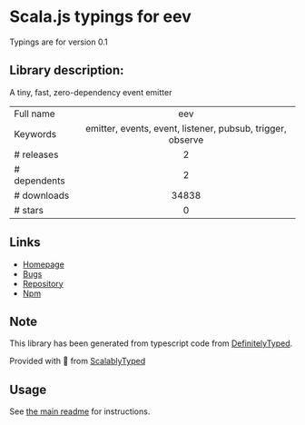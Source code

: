 
# Scala.js typings for eev

Typings are for version 0.1

## Library description:
A tiny, fast, zero-dependency event emitter

|                    |                 |
| ------------------ | :-------------: |
| Full name          | eev |
| Keywords           | emitter, events, event, listener, pubsub, trigger, observe |
| # releases         | 2 |
| # dependents       | 2 |
| # downloads        | 34838 |
| # stars            | 0 |

## Links
- [Homepage](https://github.com/chrisdavies/eev)
- [Bugs](https://github.com/chrisdavies/eev/issues)
- [Repository](https://github.com/chrisdavies/eev)
- [Npm](https://www.npmjs.com/package/eev)
    


## Note
This library has been generated from typescript code from [DefinitelyTyped](https://definitelytyped.org).

Provided with :purple_heart: from [ScalablyTyped](https://github.com/oyvindberg/ScalablyTyped)

## Usage
See [the main readme](../../readme.md) for instructions.


